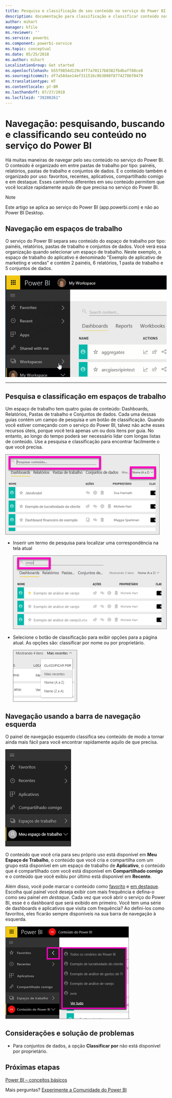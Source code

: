 ```yaml
---
title: Pesquisa e classificação de seu conteúdo no serviço do Power BI
description: documentação para classificação e classificar conteúdo nos espaços de trabalho do Power BI
author: mihart
manager: kfile
ms.reviewer: ''
ms.service: powerbi
ms.component: powerbi-service
ms.topic: conceptual
ms.date: 05/25/2018
ms.author: mihart
LocalizationGroup: Get started
ms.openlocfilehash: b55f9854d129c4ff7a70117b8382fbdbaff80ce8
ms.sourcegitcommit: df7a58dae14ef311516c9b3098f87742786f0479
ms.translationtype: HT
ms.contentlocale: pt-BR
ms.lasthandoff: 07/27/2018
ms.locfileid: "39280261"
---
```

# <a name="navigation-searching-finding-and-sorting-content-in-power-bi-service"></a>Navegação: pesquisando, buscando e classificando seu conteúdo no serviço do Power BI
Há muitas maneiras de navegar pelo seu conteúdo no serviço do Power BI. O conteúdo é organizado em entre pastas de trabalho por tipo: painéis, relatórios, pastas de trabalho e conjuntos de dados.  E o conteúdo também é organizado por uso: favoritos, recentes, aplicativos, compartilhado comigo e em destaque. Esses caminhos diferentes em seu conteúdo permitem que você localize rapidamente aquilo de que precisa no serviço do Power BI.  

>[!NOTE] 
>Este artigo se aplica ao serviço do Power BI (app.powerbi.com) e não ao Power BI Desktop.

## <a name="navigation-within-workspaces"></a>Navegação em espaços de trabalho

O serviço do Power BI separa seu conteúdo do espaço de trabalho por tipo: painéis, relatórios, pastas de trabalho e conjuntos de dados. Você verá essa organização quando selecionar um espaço de trabalho. Neste exemplo, o espaço de trabalho do aplicativo é denominado "Exemplo de aplicativo de marketing e vendas" e contém 2 painéis, 6 relatórios, 1 pasta de trabalho e 5 conjuntos de dados.

![vídeo](media/service-navigation-search-filter-sort/workspaces.gif)

________________________________________

## <a name="searching-and-sorting-in-workspaces"></a>Pesquisa e classificação em espaços de trabalho
Um espaço de trabalho tem quatro guias de conteúdo: Dashboards, Relatórios, Pastas de trabalho e Conjuntos de dados.  Cada uma dessas guias contém um campo de pesquisa e um botão de classificação.  Quando você estiver começando com o serviço do Power BI, talvez não ache esses recursos úteis, porque você terá apenas um ou dois itens por guia.  No entanto, ao longo do tempo poderá ser necessário lidar com longas listas de conteúdo.  Use a pesquisa e classificação para encontrar facilmente o que você precisa.

![Guia Dashboards](media/service-navigation-search-filter-sort/power-bi-search-sort2.png)

* Inserir um termo de pesquisa para localizar uma correspondência na tela atual
  
   ![inserir termo de pesquisa](media/service-navigation-search-filter-sort/power-bi-search2.png)
* Selecione o botão de classificação para exibir opções para a página atual. As opções são: classificar por nome ou por proprietário.
  
   ![menu de classificação](media/service-navigation-search-filter-sort/power-bi-sort-alpha.png)

## <a name="navigation-using-the-left-navbar"></a>Navegação usando a barra de navegação esquerda
O painel de navegação esquerdo classifica seu conteúdo de modo a tornar ainda mais fácil para você encontrar rapidamente aquilo de que precisa.  

![painel de navegação esquerdo](media/service-navigation-search-filter-sort/power-bi-newnav.png)



O conteúdo que você cria para seu próprio uso está disponível em **Meu Espaço de Trabalho**, o conteúdo que você cria e compartilha com um grupo está disponível em um espaço de trabalho de **Aplicativo**, o conteúdo que é compartilhado com você está disponível em **Compartilhado comigo** e o conteúdo que você exibiu por último está disponível em **Recente**.

Além disso, você pode marcar o conteúdo como [favorito](service-dashboard-favorite.md) e [em destaque](service-dashboard-featured.md). Escolha qual painel você deseja exibir com mais frequência e defina-o como seu painel *em destaque*. Cada vez que você abrir o serviço do Power BI, esse é o dashboard que será exibido em primeiro. Você tem uma série de dashboards e aplicativos que visita com frequência? Ao defini-los como favoritos, eles ficarão sempre disponíveis na sua barra de navegação à esquerda.

![Submenu Favoritos](media/service-navigation-search-filter-sort/power-bi-favorite-flyout.png).


## <a name="considerations-and-troubleshooting"></a>Considerações e solução de problemas
* Para conjuntos de dados, a opção **Classificar por** não está disponível por proprietário.

## <a name="next-steps"></a>Próximas etapas
[Power BI – conceitos básicos](service-basic-concepts.md)

Mais perguntas? [Experimente a Comunidade do Power BI](http://community.powerbi.com/)